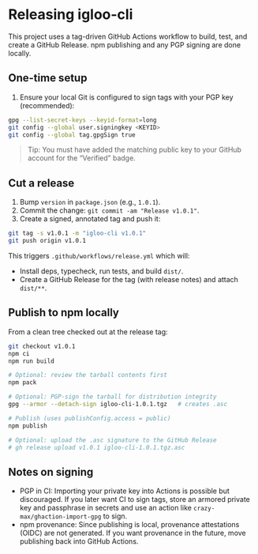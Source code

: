 # Releasing igloo-cli

This project uses a tag-driven GitHub Actions workflow to build, test, and create a GitHub Release. npm publishing and any PGP signing are done locally.

## One-time setup

1) Ensure your local Git is configured to sign tags with your PGP key (recommended):

```sh
gpg --list-secret-keys --keyid-format=long
git config --global user.signingkey <KEYID>
git config --global tag.gpgSign true
```

> Tip: You must have added the matching public key to your GitHub account for the “Verified” badge.

## Cut a release

1) Bump `version` in `package.json` (e.g., `1.0.1`).
2) Commit the change: `git commit -am "Release v1.0.1"`.
3) Create a signed, annotated tag and push it:

```sh
git tag -s v1.0.1 -m "igloo-cli v1.0.1"
git push origin v1.0.1
```

This triggers `.github/workflows/release.yml` which will:

- Install deps, typecheck, run tests, and build `dist/`.
- Create a GitHub Release for the tag (with release notes) and attach `dist/**`.

## Publish to npm locally

From a clean tree checked out at the release tag:

```sh
git checkout v1.0.1
npm ci
npm run build

# Optional: review the tarball contents first
npm pack

# Optional: PGP-sign the tarball for distribution integrity
gpg --armor --detach-sign igloo-cli-1.0.1.tgz   # creates .asc

# Publish (uses publishConfig.access = public)
npm publish

# Optional: upload the .asc signature to the GitHub Release
# gh release upload v1.0.1 igloo-cli-1.0.1.tgz.asc
```

## Notes on signing

- PGP in CI: Importing your private key into Actions is possible but discouraged. If you later want CI to sign tags, store an armored private key and passphrase in secrets and use an action like `crazy-max/ghaction-import-gpg` to sign.
- npm provenance: Since publishing is local, provenance attestations (OIDC) are not generated. If you want provenance in the future, move publishing back into GitHub Actions.
